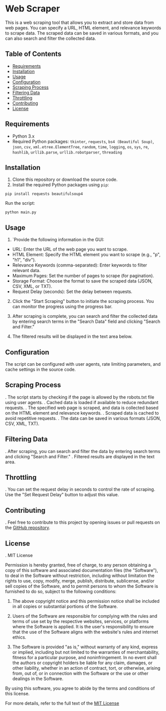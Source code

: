 # Web Scraper

This is a web scraping tool that allows you to extract and store data from web pages. You can specify a URL, HTML element, and relevance keywords to scrape data. The scraped data can be saved in various formats, and you can also search and filter the collected data.

## Table of Contents

- [Requirements](#requirements)
- [Installation](#installation)
- [Usage](#usage)
- [Configuration](#configuration)
- [Scraping Process](#scraping-process)
- [Filtering Data](#filtering-data)
- [Throttling](#throttling)
- [Contributing](#contributing)
- [License](#license)

## Requirements

- Python 3.x
- Required Python packages: `tkinter`, `requests`, `bs4 (Beautiful Soup)`, `json`, `csv`, `xml.etree.ElementTree`, `random`, `time`, `logging`, `os`, `sys`, `re`, `hashlib`, `urllib.parse`, `urllib.robotparser`, `threading`

## Installation

1. Clone this repository or download the source code.
2. Install the required Python packages using `pip`:

```pip install requests beautifulsoup4```


Run the script:

```python main.py```

## Usage

1. `Provide the following information in the GUI:

 - URL: Enter the URL of the web page you want to scrape.
 - HTML Element: Specify the HTML element you want to scrape (e.g., "p", "h1", "div").
 - Relevance Keywords (comma-separated): Enter keywords to filter relevant data.
 - Maximum Pages: Set the number of pages to scrape (for pagination).
 - Storage Format: Choose the format to save the scraped data (JSON, CSV, XML, or TXT).
 - Request Delay (seconds): Set the delay between requests.

2. Click the "Start Scraping" button to initiate the scraping process. You can monitor the progress using the progress bar.

3. After scraping is complete, you can search and filter the collected data by entering search terms in the "Search Data" field and clicking "Search and Filter."

4. The filtered results will be displayed in the text area below.

## Configuration

The script can be configured with user agents, rate limiting parameters, and cache settings in the source code.

## Scraping Process

. The script starts by checking if the page is allowed by the robots.txt file using user agents.
. Cached data is loaded if available to reduce redundant requests.
. The specified web page is scraped, and data is collected based on the HTML element and relevance keywords.
. Scraped data is cached to avoid repetitive requests.
. The data can be saved in various formats (JSON, CSV, XML, TXT).

## Filtering Data

. After scraping, you can search and filter the data by entering search terms and clicking "Search and Filter."
. Filtered results are displayed in the text area.

## Throttling

. You can set the request delay in seconds to control the rate of scraping. Use the "Set Request Delay" button to adjust this value.

## Contributing

. Feel free to contribute to this project by opening issues or pull requests on the [GitHub repository](https://github.com/Ashhar-Azim/Web-Scraper-using-Python-Libraries).

## License

. MIT License

Permission is hereby granted, free of charge, to any person obtaining a copy of this software and associated documentation files (the "Software"), to deal in the Software without restriction, including without limitation the rights to use, copy, modify, merge, publish, distribute, sublicense, and/or sell copies of the Software, and to permit persons to whom the Software is furnished to do so, subject to the following conditions:

1. The above copyright notice and this permission notice shall be included in all copies or substantial portions of the Software.

2. Users of the Software are responsible for complying with the rules and terms of use set by the respective websites, services, or platforms where the Software is applied. It is the user's responsibility to ensure that the use of the Software aligns with the website's rules and internet ethics.

3. The Software is provided "as is," without warranty of any kind, express or implied, including but not limited to the warranties of merchantability, fitness for a particular purpose, and noninfringement. In no event shall the authors or copyright holders be liable for any claim, damages, or other liability, whether in an action of contract, tort, or otherwise, arising from, out of, or in connection with the Software or the use or other dealings in the Software.

By using this software, you agree to abide by the terms and conditions of this license.

For more details, refer to the full text of the [MIT License](https://opensource.org/licenses/MIT)


